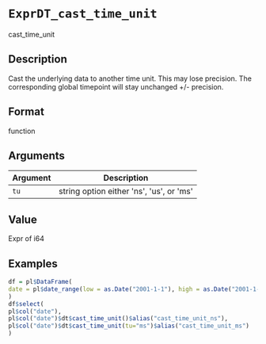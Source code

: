# `ExprDT_cast_time_unit`

cast_time_unit


## Description

Cast the underlying data to another time unit. This may lose precision.
 The corresponding global timepoint will stay unchanged +/- precision.


## Format

function


## Arguments

Argument      |Description
------------- |----------------
`tu`     |     string option either 'ns', 'us', or 'ms'


## Value

Expr of i64


## Examples

```r
df = pl$DataFrame(
date = pl$date_range(low = as.Date("2001-1-1"), high = as.Date("2001-1-3"), interval = "1d")
)
df$select(
pl$col("date"),
pl$col("date")$dt$cast_time_unit()$alias("cast_time_unit_ns"),
pl$col("date")$dt$cast_time_unit(tu="ms")$alias("cast_time_unit_ms")
)
```


